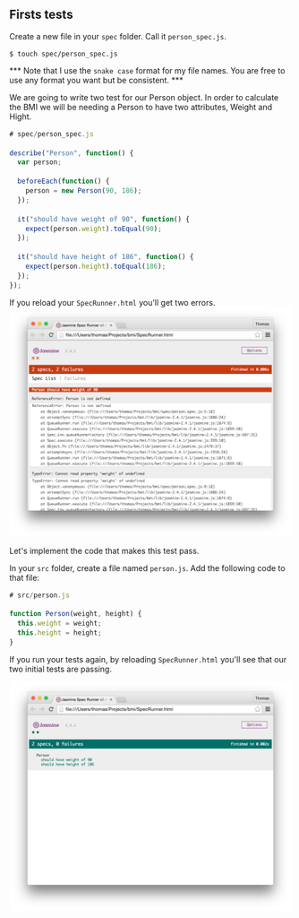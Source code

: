 ## Firsts tests


Create a new file in your `spec` folder. Call it `person_spec.js`.

```shell
$ touch spec/person_spec.js
```

*** Note that I use the `snake case` format for my file names. You are free to use any format you want but be consistent. ***

We are going to write two test for our Person object. In order to calculate the BMI we will be needing a Person to have two attributes, Weight and Hight.

```js
# spec/person_spec.js

describe("Person", function() {
  var person;

  beforeEach(function() {
    person = new Person(90, 186);
  });

  it("should have weight of 90", function() {
    expect(person.weight).toEqual(90);
  });

  it("should have height of 186", function() {
    expect(person.height).toEqual(186);
  });
});
```

If you reload your `SpecRunner.html` you'll get two errors. 
![Jasmine - failing tests](../images/jasmine_failing_tests.png)

Let's implement the code that makes this test pass.

In your `src` folder, create a file named `person.js`. Add the following code to that file:

```js
# src/person.js

function Person(weight, height) {
  this.weight = weight;
  this.height = height;
}

```

If you run your tests again, by reloading `SpecRunner.html` you'll see that our two initial tests are passing. 

![Jasmine - passing tests](../images/jasmine_passing_tests.png)

